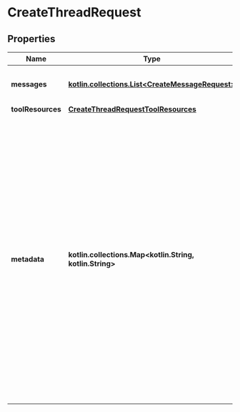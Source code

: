 
# CreateThreadRequest

## Properties
| Name | Type | Description | Notes |
| ------------ | ------------- | ------------- | ------------- |
| **messages** | [**kotlin.collections.List&lt;CreateMessageRequest&gt;**](CreateMessageRequest.md) | A list of [messages](/docs/api-reference/messages) to start the thread with. |  [optional] |
| **toolResources** | [**CreateThreadRequestToolResources**](CreateThreadRequestToolResources.md) |  |  [optional] |
| **metadata** | **kotlin.collections.Map&lt;kotlin.String, kotlin.String&gt;** | Set of 16 key-value pairs that can be attached to an object. This can be useful for storing additional information about the object in a structured format, and querying for objects via API or the dashboard.   Keys are strings with a maximum length of 64 characters. Values are strings with a maximum length of 512 characters.  |  [optional] |



